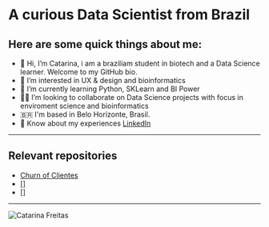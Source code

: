 # **A curious Data Scientist from Brazil**

## Here are some quick things about me:
- 👋 Hi, I’m Catarina, i am a braziliam student in biotech and a Data Science learner. Welcome to my GitHub bio.
- 👀 I’m interested in UX & design and bioinformatics
- 🌱 I’m currently learning Python, SKLearn and BI Power
- 👨‍💻 I’m looking to collaborate on Data Science projects with focus in enviroment science and bioinformatics
- 🇧🇷  I'm based in Belo Horizonte, Brasil.
- 💬 Know about my experiences [LinkedIn](https://github.com/CatarinaRRF/)

---
## Relevant repositories
- [Churn of Clientes](https://github.com/CatarinaRRF/Churn_Alura_Voz)
- []
- []
---
![Catarina Freitas](https://github-readme-stats.vercel.app/api?username=CatarinaRRF&show_icons=true&theme=tokyonight)
